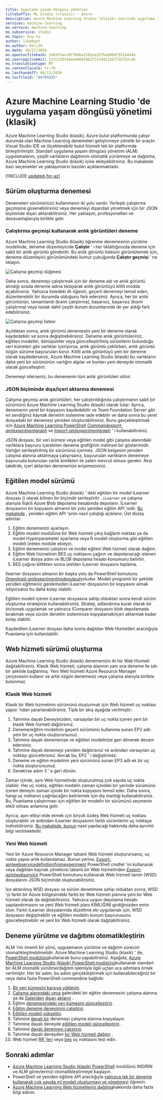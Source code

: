 ```yaml
---
title: Uygulama yaşam döngüsü yönetimi
titleSuffix: ML Studio (classic) - Azure
description: Azure Machine Learning Studio (klasik) üzerinde uygulama yaşam döngüsü yönetimi en iyi yöntemlerini uygulama
services: machine-learning
ms.service: machine-learning
ms.subservice: studio
ms.topic: how-to
author: likebupt
ms.author: keli19
ms.date: 10/27/2016
ms.openlocfilehash: 2eb5f3acc07f04ba2102ea25fbad89d73514444a
ms.sourcegitcommit: 537c539344ee44b07862f317d453267f2b7b2ca6
ms.translationtype: MT
ms.contentlocale: tr-TR
ms.lasthandoff: 06/11/2020
ms.locfileid: "84705925"
---
```

# <a name="application-lifecycle-management-in-azure-machine-learning-studio-classic"></a>Azure Machine Learning Studio 'de uygulama yaşam döngüsü yönetimi (klasik)

Azure Machine Learning Studio (klasik), Azure bulut platformunda çalışır durumda olan Machine Learning denemeleri geliştirmeye yönelik bir araçtır. Visual Studio IDE ve ölçeklenebilir bulut hizmeti tek bir platformda birleştirilmiştir. Standart uygulama yaşam döngüsü yönetimi (ALM) uygulamalarını, çeşitli varlıkların dağıtımını otomatik yürütmeye ve dağıtıma, Azure Machine Learning Studio (klasik) içine ekleyebilirsiniz. Bu makalede bazı seçenekler ve yaklaşımların bazıları açıklanmaktadır.

[!INCLUDE [updated-for-az](../../../includes/updated-for-az.md)]

## <a name="versioning-experiment"></a>Sürüm oluşturma denemesi
Denemeleri sürümünüzü kullanmanın iki yolu vardır. Yerleşik çalıştırma geçmişine güvenebilirsiniz veya denemeyi dışarıdan yönetmek için bir JSON biçiminde dışarı aktarabilirsiniz. Her yaklaşım, profesyonelleri ve dezavantajlarıyla birlikte gelir.

### <a name="experiment-snapshots-using-run-history"></a>Çalıştırma geçmişi kullanarak anlık görüntüleri deneme
Azure Machine Learning Studio (klasik) öğrenme denemesinin yürütme modelinde, deneme düzenleyicide **Çalıştır** ' ı her tıklattığınızda deneme için sabit bir anlık görüntü gönderilir. Bu anlık görüntü listesini görüntülemek için, deneme düzenleyici görünümündeki komut çubuğunda **Çalıştır geçmişi** ' ne tıklayın.

![Çalışma geçmişi düğmesi](./media/version-control/runhistory.png)

Daha sonra, denemeyi çalıştırmak için bir deneme adı ve anlık görüntü alındığı sırada deneme adına tıklayarak anlık görüntüyü kilitli modda açabilirsiniz. Yalnızca listedeki ilk öğenin, geçerli denemeyi temsil eden, düzenlenebilir bir durumda olduğunu fark edersiniz. Ayrıca, her bir anlık görüntünün, tamamlandı (kısmi çalıştırma), başarısız, başarısız (kısmi çalıştırma) veya taslak dahil çeşitli durum durumlarında de yer aldığı fark edebilirsiniz.

![Çalışma geçmişi listesi](./media/version-control/runhistorylist.png)

Açıldıktan sonra, anlık görüntü denemesini yeni bir deneme olarak kaydedebilir ve sonra değiştirebilirsiniz. Deneme anlık görüntüleriniz, eğitilen modeller, dönüşümler veya güncelleştirilmiş sürümlerin bulunduğu veri kümeleri gibi varlıklar içeriyorsa, anlık görüntü çekilirken, anlık görüntü özgün sürüme başvuruları korur. Kilitli anlık görüntüyü yeni bir deneme olarak kaydederseniz, Azure Machine Learning Studio (klasik) bu varlıkların daha yeni bir sürümünün varlığını algılar ve bunları yeni deneyde otomatik olarak güncelleştirir.

Denemeyi silerseniz, bu denemenin tüm anlık görüntüleri silinir.

### <a name="exportimport-experiment-in-json-format"></a>JSON biçiminde dışa/içeri aktarma denemesi
Çalışma geçmişi anlık görüntüleri, her çalıştırıldığında çalıştırmanın sabit bir sürümünü Azure Machine Learning Studio (klasik) olarak tutar. Ayrıca, denemenin yerel bir kopyasını kaydedebilir ve Team Foundation Server gibi en sevdiğiniz kaynak denetim sistemine iade edebilir ve daha sonra bu yerel dosyadaki bir denemeyi yeniden oluşturabilirsiniz. Bunu gerçekleştirmek için [Azure Machine Learning PowerShell](https://aka.ms/amlps) [*Commandexport-amlexperimentgraph*](https://github.com/hning86/azuremlps#export-amlexperimentgraph) ve [*Import-amlexperimentgraph*](https://github.com/hning86/azuremlps#import-amlexperimentgraph) ' i kullanabilirsiniz.

JSON dosyası, bir veri kümesi veya eğitilen model gibi çalışma alanındaki varlıklara başvuru içerebilen deneme grafiğinin metinsel bir gösterimidir. Varlığın serileştirilmiş bir sürümünü içermez. JSON belgesini yeniden çalışma alanına aktarmaya çalışırsanız, başvurulan varlıkların denemeye başvuruda bulunulan varlık kimlikleri ile zaten mevcut olması gerekir. Aksi takdirde, içeri aktarılan denemenize erişemezsiniz.

## <a name="versioning-trained-model"></a>Eğitilen model sürümü
Azure Machine Learning Studio (klasik) ' deki eğitilen bir model iLearner dosyası () olarak bilinen bir biçimde serileştirilir `.iLearner` ve çalışma alanıyla Ilişkili Azure Blob depolama hesabında depolanır. İLearner dosyasının bir kopyasını almanın bir yolu yeniden eğitim API 'sidir. [Bu makalede](/azure/machine-learning/studio/retrain-machine-learning-model) , yeniden eğitim API 'sinin nasıl çalıştığı açıklanır. Üst düzey adımlar:

1. Eğitim denemenizi ayarlayın.
2. Eğitim modeli modülüne bir Web hizmeti çıkış bağlantı noktası ya da model Hyperparameter ayarlama veya R modeli oluşturma gibi eğitilen modeli üreten modüle ekleyin.
3. Eğitim denemenizi çalıştırın ve model eğitimi Web hizmeti olarak dağıtın.
4. Eğitim Web hizmetinin BES uç noktasını çağırın ve depolanacağı istenen iLearner dosya adını ve BLOB depolama hesabı konumunu belirtin.
5. BES çağrısı bittikten sonra üretilen iLearner dosyasını toplama.

İlearner dosyasını almanın bir başka yolu da PowerShell komutunu [*Download-amlexperimentnodeoutput*](https://github.com/hning86/azuremlps#download-amlexperimentnodeoutput)yoludur. Modeli programlı bir şekilde yeniden eğitmeniz gerekmeden iLearner dosyasının bir kopyasını almak istiyorsanız bu daha kolay olabilir.

Eğitilen modeli içeren iLearner dosyasına sahip olduktan sonra kendi sürüm oluşturma stratejinizi kullanabilirsiniz. Strateji, adlandırma kuralı olarak bir ön/sonek uygulamak ve yalnızca IComparer dosyasını blob depolamada bırakmak veya sürüm denetim sisteminize kopyalamak/içeri aktarmak kadar kolay olabilir.

Kaydedilen iLearner dosyası daha sonra dağıtılan Web Hizmetleri aracılığıyla Puanlama için kullanılabilir.

## <a name="versioning-web-service"></a>Web hizmeti sürümü oluşturma
Azure Machine Learning Studio (klasik) denemenizin iki tür Web Hizmeti dağıtabilirsiniz. Klasik Web hizmeti, çalışma alanının yanı sıra deneme ile sıkı bir şekilde bağlanmış. Yeni Web hizmeti Azure Resource Manager çerçevesini kullanır ve artık özgün denemesiz veya çalışma alanıyla birlikte bulunmaz.

### <a name="classic-web-service"></a>Klasik Web hizmeti
Klasik bir Web hizmetinin sürümünü oluşturmak için Web hizmeti uç noktası yapısı 'ndan yararlanabilirsiniz. Tipik bir akış aşağıda verilmiştir:

1. Tahmine dayalı Deneyinizden, varsayılan bir uç nokta içeren yeni bir klasik Web hizmeti dağıtırsınız.
2. Deneme/eğitim modelinin geçerli sürümünü kullanıma sunan EP2 adlı yeni bir uç nokta oluşturursunuz.
3. Tahmine dayalı denemenize ve eğitilen modelinize geri dönerek devam edersiniz.
4. Tahmine dayalı denemeyi yeniden dağıtırsınız ve ardından varsayılan uç noktayı günceltırsınız. Ancak bu, EP2 ' i değiştirmez.
5. Deneme ve eğitim modelinin yeni sürümünü sunan EP3 adlı ek bir uç nokta oluşturursunuz.
6. Gerekirse adım 3 ' e geri dönün.

Zaman içinde, aynı Web hizmetinde oluşturulmuş çok sayıda uç nokta olabilir. Her uç nokta, eğitilen modelin zaman içindeki bir yerinde sürümünü içeren deneyin zaman içinde bir nokta kopyasını temsil eder. Daha sonra, hangi uç noktanın çağrılacağını belirlemek için dış mantığı kullanabilirsiniz. Bu, Puanlama çalıştırması için eğitilen bir modelin bir sürümünü seçmenin etkili olması anlamına gelir.

Ayrıca, aynı etkiyi elde etmek için birçok özdeş Web hizmeti uç noktası oluşturabilir ve ardından iLearner dosyasının farklı sürümlerini uç noktaya indirebilirsiniz. [Bu makalede, bunun](create-models-and-endpoints-with-powershell.md) nasıl yapılacağı hakkında daha ayrıntılı bilgi verilmektedir.

### <a name="new-web-service"></a>Yeni Web hizmeti
Yeni bir Azure Resource Manager tabanlı Web hizmeti oluşturursanız, uç nokta yapısı artık kullanılamaz. Bunun yerine, [Export-amlwebservicedefinitionfromexperiment](https://github.com/hning86/azuremlps#export-amlwebservicedefinitionfromexperiment) PowerShell cmdlet 'ini kullanarak veya dağıtılan kaynak yöneticisi tabanlı bir Web hizmetinden [*Export-azmlwebservice*](https://docs.microsoft.com/powershell/module/az.machinelearning/export-azmlwebservice) PowerShell komutunu kullanarak Web hizmeti tanım (WSD) dosyalarını JSON biçiminde oluşturabilirsiniz.

İçe aktarılmış WSD dosyası ve sürüm denetimine sahip olduktan sonra, WSD 'yi farklı bir Azure bölgesindeki farklı bir Web hizmeti planına yeni bir Web hizmeti olarak da dağıtabilirsiniz. Yalnızca uygun depolama hesabı yapılandırmasını ve yeni Web hizmeti planı KIMLIĞINI girdiğinizden emin olun. Farklı iLearner dosyalarında düzeltme eki uygulamak için, WSD dosyasını değiştirebilir ve eğitilen modelin konum başvurusunu güncelleştirebilir ve yeni bir Web hizmeti olarak dağıtabilirsiniz.

## <a name="automate-experiment-execution-and-deployment"></a>Deneme yürütme ve dağıtımı otomatikleştirin
ALM 'nin önemli bir yönü, uygulamanın yürütme ve dağıtım sürecini otomatikleştirebilmelidir. Azure Machine Learning Studio (klasik) ' de, [PowerShell modülünü](https://aka.ms/amlps)kullanarak bunu yapabilirsiniz. Aşağıda, [Azure Machine Learning Studio (klasik) PowerShell modülünü](https://aka.ms/amlps)kullanarak standart bir ALM otomatik yürütme/dağıtım işlemiyle ilgili uçtan uca adımlara örnek verilmiştir. Her bir adım, bu adımı gerçekleştirmek için kullanabileceğiniz bir veya daha fazla PowerShell commandine bağlıdır.

1. [Bir veri kümesini karşıya yükleyin](https://github.com/hning86/azuremlps#upload-amldataset).
2. [Çalışma alanındaki veya](https://github.com/hning86/azuremlps#copy-amlexperiment) galerideki bir eğitim denemesini çalışma alanına ya da [Galeriden](https://github.com/hning86/azuremlps#copy-amlexperimentfromgallery) [dışarı](https://github.com/hning86/azuremlps#export-amlexperimentgraph) [aktarın](https://github.com/hning86/azuremlps#import-amlexperimentgraph) .
3. Eğitim [denemesindeki veri kümesini güncelleştirin](https://github.com/hning86/azuremlps#update-amlexperimentuserasset) .
4. [Eğitim deneme deneyimini çalıştırın](https://github.com/hning86/azuremlps#start-amlexperiment).
5. [Eğitilen modeli yükseltin](https://github.com/hning86/azuremlps#promote-amltrainedmodel).
6. Tahmine [dayalı bir](https://github.com/hning86/azuremlps#copy-amlexperiment) denemeyi çalışma alanına kopyalayın.
7. Tahmine dayalı deneyde [eğitilen modeli güncelleştirin](https://github.com/hning86/azuremlps#update-amlexperimentuserasset) .
8. Tahmine [dayalı denemeyi çalıştırın](https://github.com/hning86/azuremlps#start-amlexperiment).
9. Tahmine dayalı deneyden [bir Web hizmeti dağıtın](https://github.com/hning86/azuremlps#new-amlwebservice) .
10. Web hizmeti [RR 'leri](https://github.com/hning86/azuremlps#invoke-amlwebservicerrsendpoint) veya [bes](https://github.com/hning86/azuremlps#invoke-amlwebservicebesendpoint) uç noktasını test edin.

## <a name="next-steps"></a>Sonraki adımlar
* [Azure Machine Learning Studio (klasik) PowerShell](https://aka.ms/amlps) modülünü INDIRIN ve ALM görevlerinizi otomatikleştirmeye başlayın.
* PowerShell ve yeniden eğitme API aracılığıyla [yalnızca tek bir deneme kullanarak çok sayıda ml modeli oluşturmayı ve yönetmeyi](create-models-and-endpoints-with-powershell.md) öğrenin.
* [Azure Machine Learning Web hizmetlerini dağıtma](deploy-a-machine-learning-web-service.md)hakkında daha fazla bilgi edinin.
